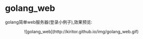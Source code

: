 # golang_web
golang简单web服务器(登录小例子),效果预览:
<center>![golang_web](http://kiritor.github.io/img/golang_web.gif)</center>
